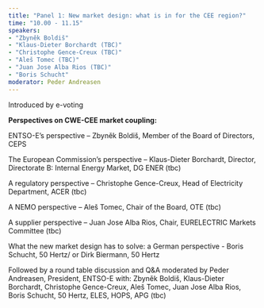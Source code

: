 ```yaml
---
title: "Panel 1: New market design: what is in for the CEE region?"
time: "10.00 - 11.15"
speakers:
- "Zbyněk Boldiš"
- "Klaus-Dieter Borchardt (TBC)"
- "Christophe Gence-Creux (TBC)"
- "Aleš Tomec (TBC)"
- "Juan Jose Alba Rios (TBC)"
- "Boris Schucht"
moderator: Peder Andreasen
---
```


Introduced by e-voting

__Perspectives on CWE-CEE market coupling:__

ENTSO-E’s perspective – Zbyněk Boldiš, Member of the Board of Directors, CEPS

The European Commission’s perspective – Klaus-Dieter Borchardt, Director, Directorate B: Internal Energy Market, DG ENER (tbc)

A regulatory perspective – Christophe Gence-Creux, Head of Electricity Department, ACER (tbc)

A NEMO perspective – Aleš Tomec, Chair of the Board, OTE (tbc)

A supplier perspective – Juan Jose Alba Rios, Chair, EURELECTRIC Markets Committee (tbc)

What the new market design has to solve: a German perspective - Boris Schucht, 50 Hertz/ or Dirk Biermann, 50 Hertz



Followed by a round table discussion and Q&A moderated by Peder Andreasen, President, ENTSO-E with: Zbyněk Boldiš, Klaus-Dieter Borchardt, Christophe Gence-Creux, Aleš Tomec, Juan Jose Alba Rios, Boris Schucht, 50 Hertz, ELES, HOPS, APG (tbc)
